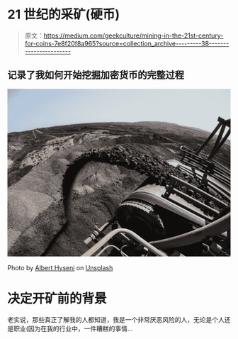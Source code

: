 # 21 世纪的采矿(硬币)

> 原文：<https://medium.com/geekculture/mining-in-the-21st-century-for-coins-7e8f20f8a965?source=collection_archive---------38----------------------->

## 记录了我如何开始挖掘加密货币的完整过程

![](img/eb11fd0e85efdb84ddeeb2d219481fb2.png)

Photo by [Albert Hyseni](https://unsplash.com/@alberthyseni?utm_source=medium&utm_medium=referral) on [Unsplash](https://unsplash.com?utm_source=medium&utm_medium=referral)

# 决定开矿前的背景

老实说，那些真正了解我的人都知道，我是一个非常厌恶风险的人，无论是个人还是职业(因为在我的行业中，一件糟糕的事情…